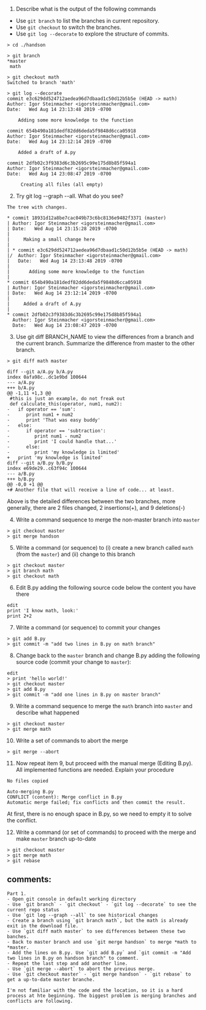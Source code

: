 1.	Describe what is the output of the following commands

- Use `git branch` to list the branches in current repository.
- Use `git checkout` to switch the branches.
- Use `git log --decorate` to explore the structure of commits.

```
> cd ./handson
```
```
> git branch
*master
 math

> git checkout math
Switched to branch 'math'

> git log --decorate
commit e3c629dd524712aedea96d7dbaad1c50d12b5b5e (HEAD -> math)
Author: Igor Steinmacher <igorsteinmacher@gmail.com>
Date:   Wed Aug 14 23:13:48 2019 -0700

    Adding some more knowledge to the function

commit 654b490a181dedf82dd6deda5f9848d6cca05918
Author: Igor Steinmacher <igorsteinmacher@gmail.com>
Date:   Wed Aug 14 23:12:14 2019 -0700

    Added a draft of A.py

commit 2dfb02c3f9383d6c3b2695c99e175d8b85f594a1
Author: Igor Steinmacher <igorsteinmacher@gmail.com>
Date:   Wed Aug 14 23:08:47 2019 -0700

     Creating all files (all empty)
```

2.	Try git log --graph --all. What do you see?
```
The tree with changes.

* commit 18931d12a8be7cac049b73c6bc8136e9482f3371 (master)
| Author: Igor Steinmacher <igorsteinmacher@gmail.com>
| Date:   Wed Aug 14 23:15:28 2019 -0700
| 
|     Making a small change here
|   
| * commit e3c629dd524712aedea96d7dbaad1c50d12b5b5e (HEAD -> math)
|/  Author: Igor Steinmacher <igorsteinmacher@gmail.com>
|   Date:   Wed Aug 14 23:13:48 2019 -0700
|   
|       Adding some more knowledge to the function
| 
* commit 654b490a181dedf82dd6deda5f9848d6cca05918
| Author: Igor Steinmacher <igorsteinmacher@gmail.com>
| Date:   Wed Aug 14 23:12:14 2019 -0700
| 
|     Added a draft of A.py
| 
* commit 2dfb02c3f9383d6c3b2695c99e175d8b85f594a1
  Author: Igor Steinmacher <igorsteinmacher@gmail.com>
  Date:   Wed Aug 14 23:08:47 2019 -0700
```

3. Use git diff BRANCH_NAME to view the differences from a branch and the current branch. Summarize the difference from master to the other branch.

```
> git diff math master

diff --git a/A.py b/A.py
index 0afa98c..dc1e9bd 100644
--- a/A.py
+++ b/A.py
@@ -1,11 +1,3 @@
 #this is just an example, do not freak out
 def calculate_this(operator, num1, num2):
-   if operator == 'sum':
-      print num1 + num2
-      print 'That was easy buddy'
-   else:
-      if operator == 'subtraction':
-         print num1 - num2
-         print 'I could handle that...'
-      else:
-         print 'my knowledge is limited'
+   print 'my knowledge is limited'     
diff --git a/B.py b/B.py
index e69de29..c63f94c 100644
--- a/B.py
+++ b/B.py
@@ -0,0 +1 @@
+# Another file that will receive a line of code... at least.

```
Above is the detailed differences between the two branches, more generally, there are 2 files changed, 2 insertions(+), and 9 deletions(-)

4. Write a command sequence to merge the non-master branch into `master`

```
> git checkout master
> git merge handson

```


5. Write a command (or sequence) to (i) create a new branch called `math` (from the `master`) 
and (ii) change to this branch

```
> git checkout master
> git branch math
> git checkout math

```

6. Edit B.py adding the following source code below the content you have there
```
edit
print 'I know math, look:'
print 2+2
```

7. Write a command (or sequence) to commit your changes
```
> git add B.py
> git commit -m "add two lines in B.py on math branch"
```

8. Change back to the `master` branch and change B.py adding the following source code (commit your change to `master`):
```
edit
> print 'hello world!'
> git checkout master
> git add B.py
> git commit -m "add one lines in B.py on master branch"
```

9. Write a command sequence to merge the `math` branch into `master` and describe what happened
```
> git checkout master
> git merge math
```

10. Write a set of commands to abort the merge
```
> git merge --abort
```

11.	Now repeat item 9, but proceed with the manual merge (Editing B.py). All implemented functions are needed. Explain your procedure
```
No files copied

Auto-merging B.py
CONFLICT (content): Merge conflict in B.py
Automatic merge failed; fix conflicts and then commit the result.
```
At first, there is no enough space in B.py, so we need to empty it to solve the conflict.

12. Write a command (or set of commands) to proceed with the merge and make `master` branch up-to-date
```
> git checkout master
> git merge math
> git rebase

```

## comments:
```
Part 1.
- Open git console in default working directory
- Use `git branch` - `git checkout` - `git log --decorate` to see the current repo status
- Use `git log --graph --all` to see historical changes
- Create a branch using `git branch math`, but the math is already exit in the download file.
- Use `git diff math master` to see differences between these two banches.
- Back to master branch and use `git merge handson` to merge *math to *master.  
- Add the lines on B.py. Use `git add B.py` and `git commit -m "Add two lines in B.py on handson branch" to comment.
- Repeat the last step and add another line.
- Use `git merge --abort` to abort the previous merge.
- Use `git checkout master` - `git merge handson` - `git rebase` to get a up-to-date master branche.

I'm not familiar with the code and the location, so it is a hard process at hte beginning. The biggest problem is merging branches and conflicts are following.
```

